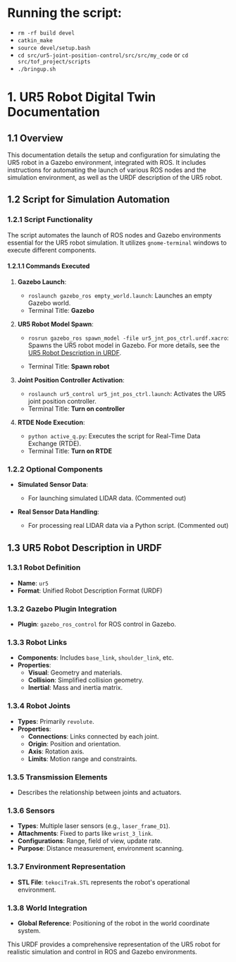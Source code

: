 # Running the script:

  - `rm -rf build devel`
  - `catkin_make` 
  - `source devel/setup.bash`
  - `cd src/ur5-joint-position-control/src/src/my_code`
    or `cd src/tof_project/scripts`
  - `./bringup.sh`

# 1. UR5 Robot Digital Twin Documentation

## 1.1 Overview

This documentation details the setup and configuration for simulating the UR5 robot in a Gazebo environment, integrated with ROS. It includes instructions for automating the launch of various ROS nodes and the simulation environment, as well as the URDF description of the UR5 robot.

## 1.2 Script for Simulation Automation

### 1.2.1 Script Functionality

The script automates the launch of ROS nodes and Gazebo environments essential for the UR5 robot simulation. It utilizes `gnome-terminal` windows to execute different components.

#### 1.2.1.1 Commands Executed

1. **Gazebo Launch**:
   - `roslaunch gazebo_ros empty_world.launch`: Launches an empty Gazebo world.
   - Terminal Title: **Gazebo**

2. **UR5 Robot Model Spawn**:
   - `rosrun gazebo_ros spawn_model -file ur5_jnt_pos_ctrl.urdf.xacro`: Spawns the UR5 robot model in Gazebo. For more details, see the [UR5 Robot Description in URDF](#13-ur5-robot-description-in-urdf).

   - Terminal Title: **Spawn robot**

3. **Joint Position Controller Activation**:
   - `roslaunch ur5_control ur5_jnt_pos_ctrl.launch`: Activates the UR5 joint position controller.
   - Terminal Title: **Turn on controller**

4. **RTDE Node Execution**:
   - `python active_q.py`: Executes the script for Real-Time Data Exchange (RTDE).
   - Terminal Title: **Turn on RTDE**

### 1.2.2 Optional Components

- **Simulated Sensor Data**:
  - For launching simulated LIDAR data. (Commented out)

- **Real Sensor Data Handling**:
  - For processing real LIDAR data via a Python script. (Commented out)

## 1.3 UR5 Robot Description in URDF

### 1.3.1 Robot Definition

- **Name**: `ur5`
- **Format**: Unified Robot Description Format (URDF)

### 1.3.2 Gazebo Plugin Integration

- **Plugin**: `gazebo_ros_control` for ROS control in Gazebo.

### 1.3.3 Robot Links

- **Components**: Includes `base_link`, `shoulder_link`, etc.
- **Properties**:
  - **Visual**: Geometry and materials.
  - **Collision**: Simplified collision geometry.
  - **Inertial**: Mass and inertia matrix.

### 1.3.4 Robot Joints

- **Types**: Primarily `revolute`.
- **Properties**:
  - **Connections**: Links connected by each joint.
  - **Origin**: Position and orientation.
  - **Axis**: Rotation axis.
  - **Limits**: Motion range and constraints.

### 1.3.5 Transmission Elements

- Describes the relationship between joints and actuators.

### 1.3.6 Sensors

- **Types**: Multiple laser sensors (e.g., `laser_frame_D1`).
- **Attachments**: Fixed to parts like `wrist_3_link`.
- **Configurations**: Range, field of view, update rate.
- **Purpose**: Distance measurement, environment scanning.

### 1.3.7 Environment Representation

- **STL File**: `tekociTrak.STL` represents the robot's operational environment.

### 1.3.8 World Integration

- **Global Reference**: Positioning of the robot in the world coordinate system.

This URDF provides a comprehensive representation of the UR5 robot for realistic simulation and control in ROS and Gazebo environments.

